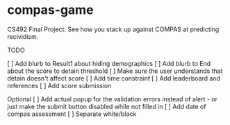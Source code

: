 # compas-game
CS492 Final Project. See how you stack up against COMPAS at predicting recividism.

TODO

[ ] Add blurb to Result1 about hiding demographics
[ ] Add blurb to End about the score to detain threshold
[ ] Make sure the user understands that detain doesn't affect score
[ ] Add time constraint
[ ] Add leaderboard and references
[ ] Add score submission

Optional
[ ] Add actual popup for the validation errors instead of alert
     - or just make the submit button disabled while not filled in
[ ] Add date of compas assessment
[ ] Separate white/black
